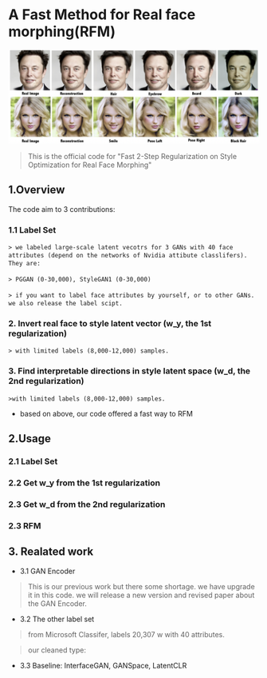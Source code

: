 # A Fast Method for Real face morphing(RFM)

![RFM](./checkpoint/img/rfm.png)

> This is the official code for "Fast 2-Step Regularization on Style Optimization for Real Face Morphing"

## 1.Overview

The code aim to 3 contributions:

### 1.1 Label Set
    
    > we labeled large-scale latent vecotrs for 3 GANs with 40 face attributes (depend on the networks of Nvidia attibute classlifers). They are:

    > PGGAN (0-30,000), StyleGAN1 (0-30,000)

    > if you want to label face attributes by yourself, or to other GANs.  we also release the label scipt. 

### 2. Invert real face to style latent vector (w_y, the 1st regularization)

    > with limited labels (8,000-12,000) samples. 


### 3. Find interpretable directions in style latent space (w_d, the 2nd regularization)
    >with limited labels (8,000-12,000) samples. 

- based on above, our code offered a fast way to RFM

## 2.Usage

### 2.1 Label Set

### 2.2 Get w_y from the 1st regularization

### 2.3 Get w_d from the 2nd regularization

### 2.3 RFM


## 3. Realated work

- 3.1 GAN Encoder 

> This is our previous work but there some shortage. we have upgrade it in this code. we will release a new version and revised paper about the GAN Encoder.

- 3.2 The other label set 

> from Microsoft Classifer, labels 20,307 w with 40 attributes.

> our cleaned type:

- 3.3 Baseline: InterfaceGAN, GANSpace, LatentCLR














